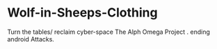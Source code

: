 Wolf-in-Sheeps-Clothing
=======================

Turn the tables/  reclaim cyber-space The Alph Omega  Project . ending  android Attacks.